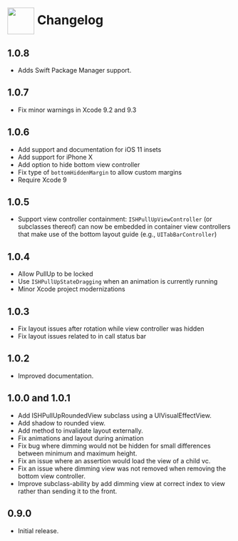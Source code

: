 # <img src="icon.png" align="center" width="60" height="60"> Changelog

## 1.0.8

* Adds Swift Package Manager support.

## 1.0.7

* Fix minor warnings in Xcode 9.2 and 9.3

## 1.0.6

* Add support and documentation for iOS 11 insets
* Add support for iPhone X
* Add option to hide bottom view controller
* Fix type of `bottomHiddenMargin` to allow custom margins
* Require Xcode 9

## 1.0.5

* Support view controller containment: `ISHPullUpViewController` (or subclasses thereof) can now be embedded in container view controllers that make use of the bottom layout guide (e.g., `UITabBarController`)

## 1.0.4

* Allow PullUp to be locked
* Use `ISHPullUpStateDragging` when an animation is currently running
* Minor Xcode project modernizations

## 1.0.3

* Fix layout issues after rotation while view controller was hidden
* Fix layout issues related to in call status bar

## 1.0.2

* Improved documentation.

## 1.0.0 and 1.0.1

* Add ISHPullUpRoundedView subclass using a UIVisualEffectView.
* Add shadow to rounded view.
* Add method to invalidate layout externally.
* Fix animations and layout during animation
* Fix bug where dimming would not be hidden for small differences between minimum and maximum height.
* Fix an issue where an assertion would load the view of a child vc.
* Fix an issue where dimming view was not removed when removing the bottom view controller.
* Improve subclass-ability by add dimming view at correct index to view rather than sending it to the front.

## 0.9.0

* Initial release. 
